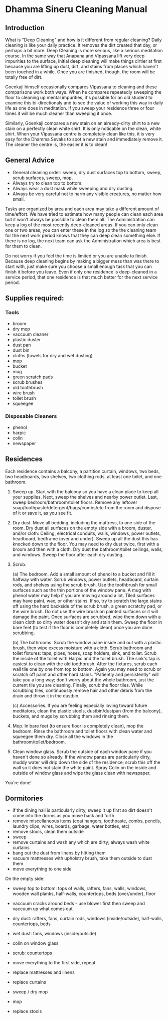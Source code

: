 
# Dhamma Sineru Cleaning Manual


## Introduction

What is "Deep Cleaning" and how is it different from regular cleaning? Daily cleaning is like your daily practice. It removes the dirt created that day, or perhaps a bit more. Deep Cleaning is more serious, like a serious meditation course. In the same way that Anapana and Vipassana lift very deep impurities to the surface, initial deep cleaning will make things dirtier at first because you are lifting up dust, dirt, and stains from places which haven't been touched in a while. Once you are finished, though, the room will be totally free of dirt.

Goenkaji himself occasionally compares Vipassana to cleaning and these comparisons work both ways. When he compares repeatedly sweeping the floor to cleaning up mental impurities, it's possible for an old student to examine this bi-directionaly and to see the value of working this way in daily life as one does in meditation. If you sweep your residence three or four times it will be much cleaner than sweeping it once.

Similarly, Goenkaji compares a new stain on an already-dirty shirt to a new stain on a perfectly clean white shirt. It is only noticable on the clean, white shirt. When your Vipassana centre is completely clean like this, it is very easy for the Dhamma Sevaks to spot a new stain and immediately remove it. The cleaner the centre is, the easier it is to clean!


## General Advice

- General cleaning order: sweep, dry dust surfaces top to bottom, sweep, scrub surfaces, sweep, mop.
- Always try to clean top to bottom.
- Always wear a dust mask while sweeping and dry dusting.
- Always be very careful not to harm any visible creatures, no matter how small.

Tasks are organized by area and each area may take a different amount of time/effort. We have tried to estimate how many people can clean each area but it won't always be possible to clean them all. The Administration can keep a log of the most recently deep-cleaned areas. If you can only clean one or two areas, you can enter these in the log so the the cleaning team for the next work period knows that they can deep clean something else. If there is no log, the next team can ask the Administration which area is best for them to clean.

Do not worry if you feel the time is limited or you are unable to finish. Because deep cleaning begins by making a bigger mess than was there to start with, just make sure you choose a small enough task that you can finish it before you leave. Even if only one residence is deep-cleaned in a service period, that one residence is that much better for the next service period.


## Supplies required:

### Tools

- broom
- dry mop
- vaccuum cleaner
- plastic duster
- dust pan
- dust bin
- cloths (towels for dry and wet dusting)
- mop
- bucket
- mug
- green scratch pads
- scrub brushes
- old toothbrush
- wire brush
- toilet brush
- squeegee

### Disposable Cleaners

- phenol
- harpic
- colin
- newspaper


## Residences

Each residence contains a balcony, a partition curtain, windows, two beds, two headboards, two shelves, two clothing rods, at least one toilet, and one bathroom.

1. Sweep up. Start with the balcony so you have a clean place to keep all your supplies. Next, sweep the shelves and nearby power outlet. Last, sweep bedroom/bathroom/toilet floors. Remove any leftover soap/toothpaste/detergent/bags/combs/etc from the room and dispose of it or save it, as you see fit.

2. Dry dust. Move all bedding, including the mattress, to one side of the room. Dry dust all surfaces on the empty side with a broom, duster, and/or cloth: Ceiling, electrical conduits, walls, windows, power outlets, headboard, bedframe (over and under). Sweep up all the dust this has knocked down to the floor. You may need to dry dust twice, first with a broom and then with a cloth. Dry dust the bathroom/toilet ceilings, walls, and windows. Sweep the floor after each dry dusting.

3. Scrub.

   (a) The bedroom. Add a small amount of phenol to a bucket and fill it halfway with water. Scrub windows, power outlets, headboard, curtain rods, and shelves using the scrub brush. Use the toothbrush for small surfaces such as the thin portions of the window pane. A mug with phenol water may help if you are moving around a lot. Tiled surfaces may have paint, wax, or other stains. If so, try to scratch the large stains off using the hard backside of the scrub brush, a green scratchy pad, or the wire brush. Do not use the wire brush on painted surfaces or it will damage the paint. Once surfaces are scrubbed, wipe them down with a clean cloth so dirty water doesn't dry and stain them. Sweep the floor in bare feet (to test if the floor is completely clean) once you are done scrubbing.

   (b) The bathrooms. Scrub the window pane inside and out with a plastic brush, then wipe excess moisture with a cloth. Scrub bathroom and toilet fixtures: taps, pipes, hoses, soap holders, sink, and toilet. Scrub the inside of the toilet with Harpic and the toilet brush. The sink's tap is easiest to clean with the old toothbrush. After the fixtures, scrub each wall tile one by one from top to bottom. Again you may need to scrub or scratch off paint and other hard stains. "Patiently and persistently" will take you a long way; don't worry about the whole bathroom, just the current tile you are cleaning. Finally, scrub the floor tiles. While scrubbing tiles, continuously remove hair and other debris from the drain and throw it in the dustbin.

   (c) Accessories. If you are feeling especially loving toward future meditators, clean the plastic stools, dustbin/dustpan (from the balcony), buckets, and mugs by scrubbing them and rinsing them.

4. Mop. In bare feet (to ensure floor is completely clean), mop the bedroom. Rinse the bathroom and toilet floors with clean water and squeegee them dry. Close all the windows in the bathroom/toilet/bedroom.

5. Clean window glass. Scrub the outside of each window pane if you haven't done so already. If the window panes are particularly dirty, muddy water will drip down the side of the residence; scrub this off the wall so it does not stain the white paint. Spray Colin on the inside and outside of window glass and wipe the glass clean with newspaper.

You're done!


## Dormitories

- if the dining hall is particularly dirty, sweep it up first so dirt doesn't come into the dorms as you move back and forth
- remove miscellaneous items (coat hangers, toothpaste, combs, pencils, laundry clips, wires, boards, garbage, water bottles, etc)
- remove stools, clean them outside
- sweep
- remove curtains and wash any which are dirty; always wash white curtains
- bang out the dust from linens by hitting them
- vacuum mattresses with upholstry brush, take them outside to dust them
- move everything to one side

On the empty side:
- sweep top to bottom: tops of walls, rafters, fans, walls, windows, wooden wall planks, half-walls, countertops, beds (over/under), floor
- vaccuum cracks around beds - use blower first then sweep and vaccuum up what comes out
- dry dust: rafters, fans, curtain rods, windows (inside/outside), half-walls, countertops, beds
- wet dust: fans, windows (inside/outside)
- colin on window glass
- scrub: countertops
- move everything to the first side, repeat

- replace mattresses and linens
- replace curtains
- sweep / dry mop
- mop
- replace stools
